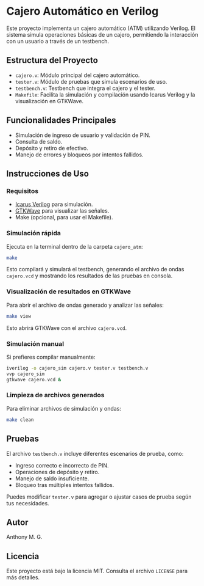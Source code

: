 # Cajero Automático en Verilog

Este proyecto implementa un cajero automático (ATM) utilizando Verilog. El sistema simula operaciones básicas de un cajero, permitiendo la interacción con un usuario a través de un testbench.

## Estructura del Proyecto

- `cajero.v`: Módulo principal del cajero automático.
- `tester.v`: Módulo de pruebas que simula escenarios de uso.
- `testbench.v`: Testbench que integra el cajero y el tester.
- `Makefile`: Facilita la simulación y compilación usando Icarus Verilog y la visualización en GTKWave.

## Funcionalidades Principales

- Simulación de ingreso de usuario y validación de PIN.
- Consulta de saldo.
- Depósito y retiro de efectivo.
- Manejo de errores y bloqueos por intentos fallidos.

## Instrucciones de Uso

### Requisitos

- [Icarus Verilog](http://iverilog.icarus.com/) para simulación.
- [GTKWave](http://gtkwave.sourceforge.net/) para visualizar las señales.
- Make (opcional, para usar el Makefile).

### Simulación rápida

Ejecuta en la terminal dentro de la carpeta `cajero_atm`:

```bash
make
```
Esto compilará y simulará el testbench, generando el archivo de ondas `cajero.vcd` y mostrando los resultados de las pruebas en consola.

### Visualización de resultados en GTKWave

Para abrir el archivo de ondas generado y analizar las señales:

```bash
make view
```
Esto abrirá GTKWave con el archivo `cajero.vcd`.

### Simulación manual

Si prefieres compilar manualmente:

```bash
iverilog -o cajero_sim cajero.v tester.v testbench.v
vvp cajero_sim
gtkwave cajero.vcd &
```

### Limpieza de archivos generados

Para eliminar archivos de simulación y ondas:

```bash
make clean
```

## Pruebas

El archivo `testbench.v` incluye diferentes escenarios de prueba, como:
- Ingreso correcto e incorrecto de PIN.
- Operaciones de depósito y retiro.
- Manejo de saldo insuficiente.
- Bloqueo tras múltiples intentos fallidos.

Puedes modificar `tester.v` para agregar o ajustar casos de prueba según tus necesidades.

## Autor

Anthony M. G.

## Licencia

Este proyecto está bajo la licencia MIT. Consulta el archivo `LICENSE` para más detalles.
